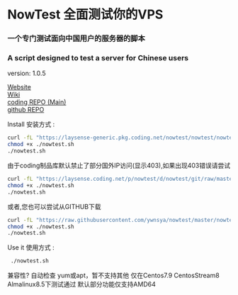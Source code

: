 # NowTest 全面测试你的VPS  
### 一个专门测试面向中国用户的服务器的脚本  
### A script designed to test a server for Chinese  users  
version: 1.0.5

[Website](https://laysense.com/nowtest)  
[Wiki](https://laysense.coding.net/s/8bf42616-c20a-4e7f-a726-4b1c5865049d)  
[coding REPO (Main)](https://laysense.coding.net/public/nowtest/nowtest/git/files)  
[github REPO](https://github.com/ywnsya/nowtest)  

Install 安装方式 :  
```bash
curl -fL "https://laysense-generic.pkg.coding.net/nowtest/nowtest/nowtest.sh" -o nowtest.sh
chmod +x ./nowtest.sh
./nowtest.sh
```  
由于coding制品库默认禁止了部分国外IP访问(显示403),如果出现403错误请尝试
```bash
curl -fL "https://laysense.coding.net/p/nowtest/d/nowtest/git/raw/master/nowtest.sh" -o nowtest.sh
chmod +x ./nowtest.sh
./nowtest.sh
``` 

或者,您也可以尝试从GITHUB下载
```bash
curl -fL "https://raw.githubusercontent.com/ywnsya/nowtest/master/nowtest.sh" -o nowtest.sh
chmod +x ./nowtest.sh
./nowtest.sh
``` 

Use it 使用方式 :  
```bash
 ./nowtest.sh
```

兼容性?
自动检查 yum或apt，暂不支持其他
仅在Centos7.9 CentosStream8 Almalinux8.5下测试通过
默认部分功能仅支持AMD64
